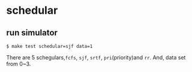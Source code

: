 # schedular

## run simulator

`$ make test schedular=sjf data=1`

There are 5 schegulars,`fcfs`, `sjf`, `srtf`, `pri`(priority)and `rr`.
And, data set from 0~3.
